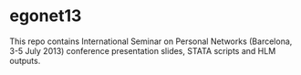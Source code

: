 egonet13
========

This repo contains International Seminar on Personal Networks (Barcelona, 3-5 July 2013) conference presentation slides, STATA scripts and HLM outputs.
